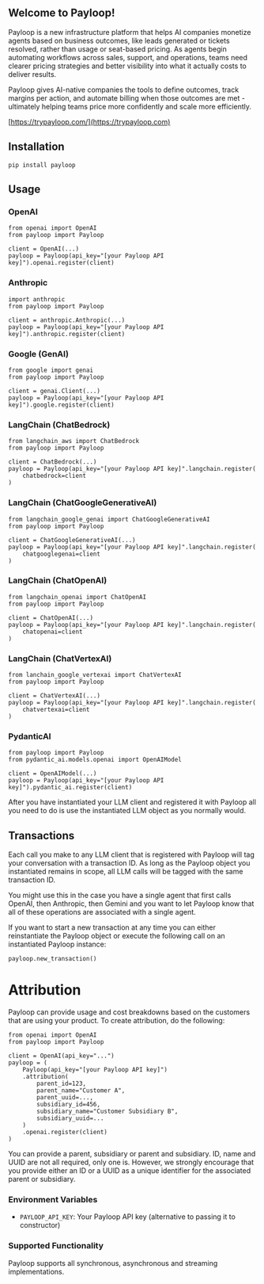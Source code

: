 Welcome to Payloop!
-------------------

Payloop is a new infrastructure platform that helps AI companies monetize agents based on business outcomes, like leads generated or tickets resolved, rather than usage or seat-based pricing. As agents begin automating workflows across sales, support, and operations, teams need clearer pricing strategies and better visibility into what it actually costs to deliver results.

Payloop gives AI-native companies the tools to define outcomes, track margins per action, and automate billing when those outcomes are met - ultimately helping teams price more confidently and scale more efficiently.

[https://trypayloop.com/](https://trypayloop.com)

## Installation

    pip install payloop

## Usage

### OpenAI

    from openai import OpenAI
    from payloop import Payloop

    client = OpenAI(...)
    payloop = Payloop(api_key="[your Payloop API key]").openai.register(client)

### Anthropic

    import anthropic
    from payloop import Payloop

    client = anthropic.Anthropic(...)
    payloop = Payloop(api_key="[your Payloop API key]").anthropic.register(client)

### Google (GenAI)

    from google import genai
    from payloop import Payloop

    client = genai.Client(...)
    payloop = Payloop(api_key="[your Payloop API key]").google.register(client)

### LangChain (ChatBedrock)

    from langchain_aws import ChatBedrock
    from payloop import Payloop

    client = ChatBedrock(...)
    payloop = Payloop(api_key="[your Payloop API key]".langchain.register(
        chatbedrock=client
    )

### LangChain (ChatGoogleGenerativeAI)

    from langchain_google_genai import ChatGoogleGenerativeAI
    from payloop import Payloop

    client = ChatGoogleGenerativeAI(...)
    payloop = Payloop(api_key="[your Payloop API key]".langchain.register(
        chatgooglegenai=client
    )

### LangChain (ChatOpenAI)

    from langchain_openai import ChatOpenAI
    from payloop import Payloop

    client = ChatOpenAI(...)
    payloop = Payloop(api_key="[your Payloop API key]".langchain.register(
        chatopenai=client
    )

### LangChain (ChatVertexAI)

    from lanchain_google_vertexai import ChatVertexAI
    from payloop import Payloop

    client = ChatVertexAI(...)
    payloop = Payloop(api_key="[your Payloop API key]".langchain.register(
        chatvertexai=client
    )

### PydanticAI

    from payloop import Payloop
    from pydantic_ai.models.openai import OpenAIModel

    client = OpenAIModel(...)
    payloop = Payloop(api_key="[your Payloop API key]").pydantic_ai.register(client)

After you have instantiated your LLM client and registered it with Payloop all you
need to do is use the instantiated LLM object as you normally would.

## Transactions

Each call you make to any LLM client that is registered with Payloop will tag your conversation with a transaction ID. As long as the Payloop object you instantiated remains in scope, all LLM calls will be tagged with the same transaction ID.

You might use this in the case you have a single agent that first calls OpenAI, then Anthropic, then Gemini and you want to let Payloop know that all of these operations are associated with a single agent.

If you want to start a new transaction at any time you can either reinstantiate the Payloop object or execute the following call on an instantiated Payloop instance:

    payloop.new_transaction()

# Attribution

Payloop can provide usage and cost breakdowns based on the customers that are using your product. To create attribution, do the following:

    from openai import OpenAI
    from payloop import Payloop

    client = OpenAI(api_key="...")
    payloop = (
        Payloop(api_key="[your Payloop API key]")
        .attribution(
            parent_id=123,
            parent_name="Customer A",
            parent_uuid=...,
            subsidiary_id=456,
            subsidiary_name="Customer Subsidiary B",
            subsidiary_uuid=...
        )
        .openai.register(client)
    )

You can provide a parent, subsidiary or parent and subsidiary. ID, name and UUID are not all required, only one is. However, we strongly encourage that you provide either an ID or a UUID as a unique identifier for the associated parent or subsidiary.

### Environment Variables

- `PAYLOOP_API_KEY`: Your Payloop API key (alternative to passing it to constructor)

### Supported Functionality

Payloop supports all synchronous, asynchronous and streaming implementations.
